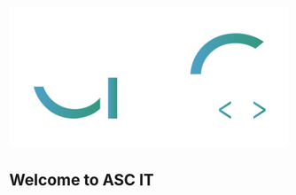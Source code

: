 ![ASCIT31 Splash Picture](https://github.com/ASCIT31/.github/blob/main/img/splash.png)

# Welcome to ASC IT
